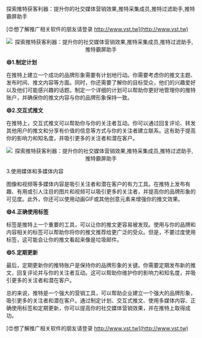 探索推特获客利器：提升你的社交媒体营销效果,推特采集成员,推特过滤助手,推特霸屏助手

[😍想了解推广相关软件的朋友请登录 http://www.vst.tw](http://www.vst.tw)

 <center><img src="https://vst.tw/MP4/tuiguang/png/3.png" alt="探索推特获客利器：提升你的社交媒体营销效果,推特采集成员,推特过滤助手,推特霸屏助手"></center>

**😄1.制定计划**

在推特上建立一个成功的品牌形象需要有计划地行动。你需要考虑你的推文主题、发布时间、推文内容等方面。同时，你还需要了解你的目标受众，他们的兴趣爱好以及他们可能感兴趣的话题。制定一个详细的计划可以帮助你更好地管理你的推特账户，并确保你的推文内容与你的品牌形象保持一致。

**😄2.交互式推文**

在推特上，交互式推文可以帮助你与你的关注者互动。你可以通过回复评论、转发其他用户的推文和分享有价值的信息等方式与你的关注者建立联系。这有助于提高你的影响力和知名度，并吸引更多的关注者和潜在客户。

 <center><img src="https://vst.tw/MP4/tuiguang/png/1.png" alt="探索推特获客利器：提升你的社交媒体营销效果,推特采集成员,推特过滤助手,推特霸屏助手"></center>

3.使用媒体和多媒体内容

图像和视频等多媒体内容是吸引关注者和潜在客户的有力工具。在推特上发布有趣、有用或引人注目的图片和视频可以吸引更多的关注者，并提高你的品牌形象的可见度。此外，你还可以使用动画GIF或其他创意元素来增强你的推文效果。

**😄4.正确使用标签**

标签是推特上一个重要的工具，可以让你的推文更容易被发现。使用与你的品牌和内容相关的标签可以帮助你将你的推文推荐给更广泛的受众。但是，不要过度使用标签，这可能会让你的推文看起来像是垃圾邮件。

**😄5.定期更新**

最后，定期更新你的推特账户是保持你的品牌形象的关键。你需要定期发布新的推文，回复评论并与你的关注者互动。这可以帮助你维护你的影响力和知名度，并吸引更多的关注者和潜在客户。

总的来说，推特是一个强大的营销工具，可以帮助企业建立一个强大的品牌形象，吸引更多的关注者和潜在客户。通过制定计划、交互式推文、使用多媒体内容、正确使用标签和定期更新，你可以提高你的社交媒体营销效果，并在推特上取得成功。

[😍想了解推广相关软件的朋友请登录 http://www.vst.tw](http://www.vst.tw)



